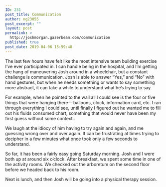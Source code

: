 ```yaml
---
ID: 231
post_title: Communication
author: ng23055
post_excerpt: ""
layout: post
permalink: >
  http://joshmorgan.gazerbeam.com/communication
published: true
post_date: 2019-04-06 15:59:48
---
```

The last few hours have felt like the most intensive team building exercise I’ve ever participated in. I can handle being in the hospital, and I’m getting the hang of maneuvering Josh around in a wheelchair, but a constant challenge is communication. Josh is able to answer “Yes,” and “No” with hand gestures, but when he needs something or wants to say something more abstract, it can take a while to understand what he’s trying to say.

For example, when he pointed to the wall all I could see is the four or five things that were hanging there-- balloons, clock, information card, etc. I ran through everything I could see, until finally I figured out he wanted me to fill out his fluids consumed chart, something that would never have been my first guess without some context..

We laugh at the idiocy of him having to try again and again, and me guessing wrong over and over again. It can be frustrating at times trying to decipher in a few minutes what once took only a few seconds to understand.

So far, it has been a fairly easy going Saturday morning. Josh and I were both up at around six o’clock. After breakfast, we spent some time in one of the activity rooms. We checked out the arboretum on the second floor before we headed back to his room.

Next is lunch, and then Josh will be going into a physical therapy session.
